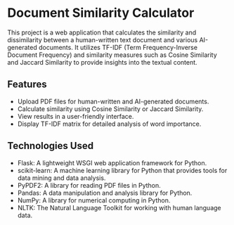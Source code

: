 # Document Similarity Calculator

This project is a web application that calculates the similarity and dissimilarity between a human-written text document and various AI-generated documents. It utilizes TF-IDF (Term Frequency-Inverse Document Frequency) and similarity measures such as Cosine Similarity and Jaccard Similarity to provide insights into the textual content.

## Features

- Upload PDF files for human-written and AI-generated documents.
- Calculate similarity using Cosine Similarity or Jaccard Similarity.
- View results in a user-friendly interface.
- Display TF-IDF matrix for detailed analysis of word importance.

## Technologies Used

- Flask: A lightweight WSGI web application framework for Python.
- scikit-learn: A machine learning library for Python that provides tools for data mining and data analysis.
- PyPDF2: A library for reading PDF files in Python.
- Pandas: A data manipulation and analysis library for Python.
- NumPy: A library for numerical computing in Python.
- NLTK: The Natural Language Toolkit for working with human language data.
